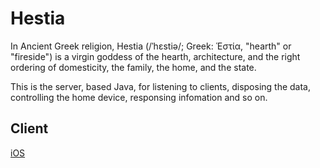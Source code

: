 # Hestia

In Ancient Greek religion, Hestia (/ˈhɛstiə/; Greek: Ἑστία, "hearth" or "fireside") is a virgin goddess of the hearth, architecture, and the right ordering of domesticity, the family, the home, and the state.

This is the server, based Java, for listening to clients, disposing the data, controlling the home device, responsing infomation and so on.

## Client

[iOS](https://github.com/GenialX/hestia-ios)
